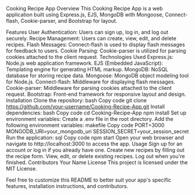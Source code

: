 Cooking Recipe App
Overview
This Cooking Recipe App is a web application built using Express.js, EJS, MongoDB with Mongoose, Connect-flash, Cookie-parser, and Bootstrap for layout.

Features
User Authentication: Users can sign up, log in, and log out securely.
Recipe Management: Users can create, view, edit, and delete recipes.
Flash Messages: Connect-flash is used to display flash messages for feedback to users.
Cookie Parsing: Cookie-parser is utilized for parsing cookies attached to the client request.
Technologies Used
Express.js: Node.js web application framework.
EJS (Embedded JavaScript): Templating engine for generating HTML markup.
MongoDB: NoSQL database for storing recipe data.
Mongoose: MongoDB object modeling tool for Node.js.
Connect-flash: Middleware for displaying flash messages.
Cookie-parser: Middleware for parsing cookies attached to the client request.
Bootstrap: Front-end framework for responsive layout and design.
Installation
Clone the repository:
bash
Copy code
git clone https://github.com/your-username/Cooking-Recipe-App.git
Install dependencies:
bash
Copy code
cd Cooking-Recipe-App
npm install
Set up environment variables:
Create a .env file in the root directory.
Add the following environment variables:
makefile
Copy code
PORT=3000
MONGODB_URI=your_mongodb_uri
SESSION_SECRET=your_session_secret
Run the application:
sql
Copy code
npm start
Open your web browser and navigate to http://localhost:3000 to access the app.
Usage
Sign up for an account or log in if you already have one.
Create new recipes by filling out the recipe form.
View, edit, or delete existing recipes.
Log out when you're finished.
Contributors
Your Name
License
This project is licensed under the MIT License.

Feel free to customize this README to better suit your app's specific features, installation instructions, and contributors.

